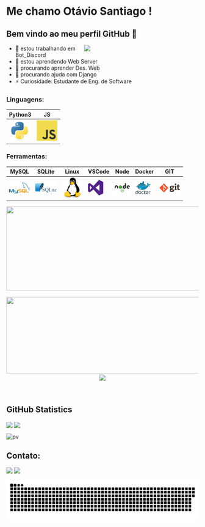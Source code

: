 # Me chamo Otávio Santiago ! 
## Bem vindo ao meu perfil GitHub 👋

<img align="right" width="300" src="https://media.tenor.com/pT_eK7L76OEAAAAC/coding-computer-coding.gif" />

- 🔭 estou trabalhando em Bot_Discord
- 🌱 estou aprendendo Web Server
- 👯 procurando aprender Des. Web
- 🤔 procurando ajuda com Django
- ⚡ Curiosidade: Estudante de Eng. de Software

### Linguagens:
| Python3 | JS |
|----------|----------|
|  <img src="https://github.com/devicons/devicon/blob/master/icons/python/python-original.svg" title="Python"  alt="Python" width="55" height="55"/> |  <img src="https://github.com/devicons/devicon/blob/master/icons/javascript/javascript-original.svg" title="JavaScript" alt="JavaScript" width="55" height="55"/> |

### Ferramentas:
| MySQL | SQLite | Linux | VSCode | Node | Docker | GIT |
|-------|--------|-------|--------|------|--------|-----|
| <img src="https://github.com/devicons/devicon/blob/master/icons/mysql/mysql-original-wordmark.svg" title="MySQL" alt="MySQL" width="55" height="55"/> | <img src="https://github.com/devicons/devicon/blob/master/icons/sqlite/sqlite-original-wordmark.svg" title="SQLite" alt="SQLite" width="55" height="55"/> | <img src="https://github.com/devicons/devicon/blob/master/icons/linux/linux-original.svg" title="Linux" alt="Linux" width="55" height="55"/> | <img src="https://github.com/devicons/devicon/blob/master/icons/visualstudio/visualstudio-plain.svg" alt="VSCode" width="40" height="40"/> | <img src="https://raw.githubusercontent.com/devicons/devicon/master/icons/nodejs/nodejs-original-wordmark.svg" alt="Node.js" width="40" height="40"/> | <img src="https://raw.githubusercontent.com/devicons/devicon/master/icons/docker/docker-original-wordmark.svg" alt="Docker" width="40" height="40"/> | <img src="https://github.com/devicons/devicon/blob/master/icons/git/git-original-wordmark.svg" title="Git" alt="Git" width="55" height="55"/> |

<p align="center">
  <img width="800" height="220" src="https://streak-stats.demolab.com?user=Tav1hh&theme=highcontrast&hide_border=true&border_radius=5&card_width=800">
</p>

<p align="center">
  <img width="600" height="200" src="https://github-readme-stats.vercel.app/api?username=Tav1hh&show_icons=true&theme=vision-friendly-dark">
  <img width="400" heigth="200" src="https://github-readme-stats.vercel.app/api/top-langs/?username=Tav1hh&theme=dracula&hide_langs_below=1" />
</p>
<div id="header" align="center">
  <img src="https://komarev.com/ghpvc/?username=Tav1hh&style=for-the-badge&color=orange" alt=""/>
</div>

## **GitHub Statistics**
<a href="https://github.com/Gurupreet"><img align="center" src="https://github-readme-stats.vercel.app/api/top-langs/?username=Tav1hh&theme=dracula&hide_langs_below=1" /></a>
<a href="https://github.com/Gurupreet"><img align="center" src="https://github-readme-stats.vercel.app/api?username=Tav1hh&show_icons=true&theme=dracula&line_height=27" /></a>

![pv](https://pageview.vercel.app/?github_user=Tav1hh)

## Contato:
<div>
<a target="_blank" href="https://www.instagram.com/otta.santiago/"><img loading="lazy" src="https://img.shields.io/badge/-Instagram-%23E4405F?style=for-the-badge&logo=instagram&logoColor=white" target="_blank"></a>
<a target="_blank" href="https://www.linkedin.com/in/otavio-santiago"><img loading="lazy" src="https://img.shields.io/badge/-LinkedIn-%230077B5?style=for-the-badge&logo=linkedin&logoColor=white" target="_blank"></a>   
</div>

<p align="center">
 <img width="1000" src="github-snake.svg" alt="snake"/>
</p>
